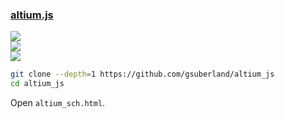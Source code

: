 ### [altium.js](https://github.com/gsuberland/altium_js)

![](https://img.shields.io/github/license/gsuberland/altium_js?style=flat-square)<br />
[![](https://img.shields.io/github/last-commit/scillidan/altium_js/main?label=last%20commit%20(fork)&style=flat-square&style=flat-square)](https://github.com/scillidan/altium_js)<br />
![](https://img.shields.io/badge/Vercel-black?style=flat&logo=Vercel&logoColor=white)

```sh
git clone --depth=1 https://github.com/gsuberland/altium_js
cd altium_js
```

Open `altium_sch.html`.